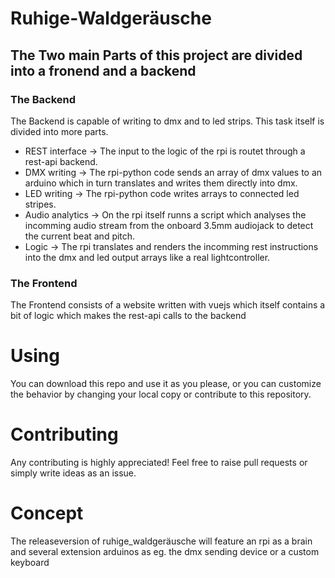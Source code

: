 # Ruhige-Waldgeräusche

## The Two main Parts of this project are divided into a fronend and a backend

### The Backend

The Backend is capable of writing to dmx and to led strips.
This task itself is divided into more parts.

- REST interface -> The input to the logic of the rpi is routet through a rest-api backend.
- DMX writing -> The rpi-python code sends an array of dmx values to an arduino which in turn translates and writes them directly into dmx.
- LED writing -> The rpi-python code writes arrays to connected led stripes.
- Audio analytics -> On the rpi itself runns a script which analyses the incomming audio stream from the onboard 3.5mm audiojack to detect the current beat and pitch.
- Logic -> The rpi translates and renders the incomming rest instructions into the dmx and led output arrays like a real lightcontroller.

### The Frontend

The Frontend consists of a website written with vuejs which itself contains a bit of logic which makes the rest-api calls to the backend

# Using

You can download this repo and use it as you please, or you can customize the behavior by changing your local copy or contribute to this repository.

# Contributing

Any contributing is highly appreciated!
Feel free to raise pull requests or simply write ideas as an issue.

# Concept

The releaseversion of ruhige_waldgeräusche will feature an rpi as a brain and several extension arduinos as eg. the dmx sending device or a custom keyboard
